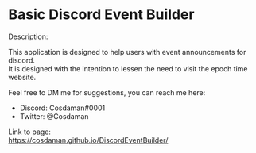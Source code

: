 # Basic Discord Event Builder

Description:  
  
This application is designed to help users with event announcements for discord.  
It is designed with the intention to lessen the need to visit the epoch time website.  
  
  
Feel free to DM me for suggestions, you can reach me here:  
- Discord: Cosdaman#0001  
- Twitter: @Cosdaman  


Link to page:  
https://cosdaman.github.io/DiscordEventBuilder/
